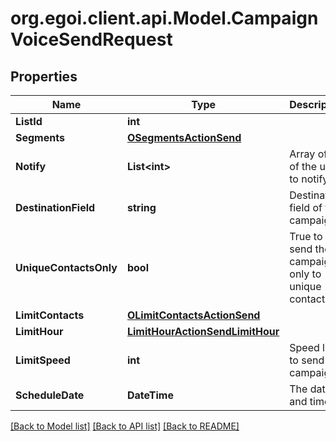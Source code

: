 
# org.egoi.client.api.Model.CampaignVoiceSendRequest

## Properties

Name | Type | Description | Notes
------------ | ------------- | ------------- | -------------
**ListId** | **int** |  | 
**Segments** | [**OSegmentsActionSend**](OSegmentsActionSend.md) |  | 
**Notify** | **List&lt;int&gt;** | Array of IDs of the users to notify | [optional] 
**DestinationField** | **string** | Destination field of this campaign | 
**UniqueContactsOnly** | **bool** | True to send the campaign only to unique contacts | [optional] [default to false]
**LimitContacts** | [**OLimitContactsActionSend**](OLimitContactsActionSend.md) |  | [optional] 
**LimitHour** | [**LimitHourActionSendLimitHour**](LimitHourActionSendLimitHour.md) |  | [optional] 
**LimitSpeed** | **int** | Speed limit to send the campaign | [optional] 
**ScheduleDate** | **DateTime** | The date and time | [optional] 

[[Back to Model list]](../README.md#documentation-for-models)
[[Back to API list]](../README.md#documentation-for-api-endpoints)
[[Back to README]](../README.md)

